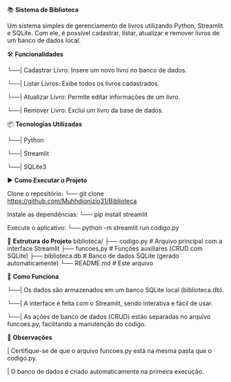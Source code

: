 📚 **Sistema de Biblioteca**

Um sistema simples de gerenciamento de livros utilizando Python, Streamlit e SQLite. Com ele, é possível cadastrar, listar, atualizar e remover livros de um banco de dados local.


🛠 **Funcionalidades**

└──| Cadastrar Livro: Insere um novo livro no banco de dados.

└──| Listar Livros: Exibe todos os livros cadastrados.

└──| Atualizar Livro: Permite editar informações de um livro.

└──| Remover Livro: Exclui um livro da base de dados.


📦 **Tecnologias Utilizadas**

└──| Python

└──| Streamlit

└──| SQLite3


▶️ **Como Executar o Projeto**

Clone o repositório:
└── git clone https://github.com/Muhhdionizio31/Biblioteca

Instale as dependências:
└── pip install streamlit


Execute o aplicativo:
└── python -m streamlit run codigo.py


📁 **Estrutura do Projeto**
biblioteca/
├── codigo.py               # Arquivo principal com a interface Streamlit
├── funcoes.py           # Funções auxiliares (CRUD com SQLite)
├── biblioteca.db        # Banco de dados SQLite (gerado automaticamente)
└── README.md            # Este arquivo


🧠 **Como Funciona**

└──| Os dados são armazenados em um banco SQLite local (biblioteca.db).

└──| A interface é feita com o Streamlit, sendo interativa e fácil de usar.

└──| As ações de banco de dados (CRUD) estão separadas no arquivo funcoes.py, facilitando a manutenção do código.


📌 **Observações**

| Certifique-se de que o arquivo funcoes.py está na mesma pasta que o codigo.py.

| O banco de dados é criado automaticamente na primeira execução.
